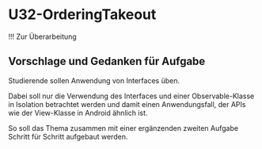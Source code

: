 # U32-OrderingTakeout

!!! Zur Überarbeitung

## Vorschlage und Gedanken für Aufgabe

Studierende sollen Anwendung von Interfaces üben.

Dabei soll nur die Verwendung des Interfaces und einer Observable-Klasse in Isolation betrachtet werden und damit einen Anwendungsfall, der APIs wie der View-Klasse in Android ähnlich ist.

So soll das Thema zusammen mit einer ergänzenden zweiten Aufgabe Schritt für Schritt aufgebaut werden.
